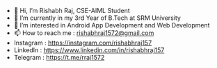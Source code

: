 - 👋 Hi, I’m Rishabh Raj, CSE-AIML Student
- 🌱 I’m currently in my 3rd Year of B.Tech at SRM University
- 👀 I’m interested in Android App Development and Web Development
- 📫 How to reach me : rishabhraj1572@gmail.com
- Instagram : https://instagram.com/rishabhraj157
- LinkedIn : https://www.linkedin.com/in/rishabhraj157
- Telegram : https://t.me/rraj1572

